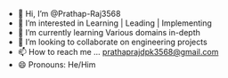 - 👋 Hi, I’m @Prathap-Raj3568
- 👀 I’m interested in Learning | Leading | Implementing
- 🌱 I’m currently learning Various domains in-depth
- 💞️ I’m looking to collaborate on engineering projects
- 📫 How to reach me ... prathaprajdpk3568@gmail.com
- 😄 Pronouns: He/Him

<!---
Prathap-Raj3568/Prathap-Raj3568 is a ✨ special ✨ repository because its `README.md` (this file) appears on your GitHub profile.
You can click the Preview link to take a look at your changes.
--->
